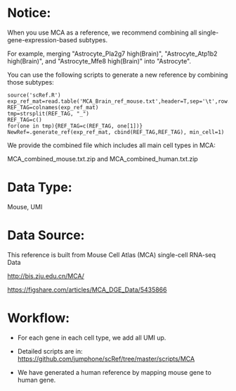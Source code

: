 # Notice:

When you use MCA as a reference, we recommend combining all single-gene-expression-based subtypes.

For example, merging "Astrocyte_Pla2g7 high(Brain)", "Astrocyte_Atp1b2 high(Brain)", and "Astrocyte_Mfe8 high(Brain)" into "Astrocyte".

You can use the following scripts to generate a new reference by combining those subtypes:

    source('scRef.R')
    exp_ref_mat=read.table('MCA_Brain_ref_mouse.txt',header=T,sep='\t',row.names=1)
    REF_TAG=colnames(exp_ref_mat)
    tmp=strsplit(REF_TAG, "_")
    REF_TAG=c()
    for(one in tmp){REF_TAG=c(REF_TAG, one[1])}
    NewRef=.generate_ref(exp_ref_mat, cbind(REF_TAG,REF_TAG), min_cell=1) 

We provide the combined file which includes all main cell types in MCA:

MCA_combined_mouse.txt.zip and MCA_combined_human.txt.zip



# Data Type:

Mouse, UMI

# Data Source:

This reference is built from Mouse Cell Atlas (MCA) single-cell RNA-seq Data

http://bis.zju.edu.cn/MCA/

https://figshare.com/articles/MCA_DGE_Data/5435866

# Workflow:

* For each gene in each cell type, we add all UMI up.

* Detailed scripts are in: https://github.com/jumphone/scRef/tree/master/scripts/MCA

* We have generated a human reference by mapping mouse gene to human gene.



